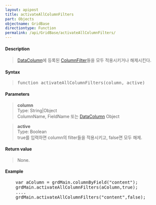 ```yaml
---
layout: apipost
title: activateAllColumnFilters
part: Objects
objectname: GridBase
directiontype: Function
permalink: /api/GridBase/activateAllColumnFilters/
---
```



#### Description

> [DataColumn](/api/types/DataColumn)에 등록된 [ColumnFilter](/api/types/ColumnFilter)들을 모두 적용시키거나 해제시킨다.  

#### Syntax

> <pre class="prettyprint">
> function activateAllColumnFilters(column, active)
> </pre>

#### Parameters

> **column**  
> Type: String\|Object  
> ColumnName, FieldName 또는 [DataColumn](/api/types/DataColumn) Object

> **active**  
> Type: Boolean  
> true를 입력하면 column의 filter들을 적용시키고, false면 모두 해제.  

#### Return value  

> None.

#### Example

<pre class="prettyprint">
    var aColumn = grdMain.columnByField("content");
    grdMain.activateAllColumnFilters(aColumn,true);
    ....
    grdMain.activateAllColumnFilters("content",false);
</pre>

